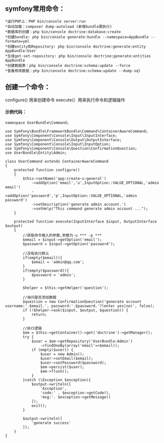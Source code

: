 ## symfony常用命令：

	*运行PHP上：PHP bin/console server:run
	*自动加载：composer dump-autoload (新增bundle需执行)
	*数据库的创建：php bin/console doctrine:database:create 
	*创建bundle: php bin/console generate:bundle --namespace=AppBundle --formate=yml
	*创建entity和Repository: php bin/console doctrine:generate:entity AppBundle:User
	*生成get-set-repository: php bin/console doctrine:generate:entities AppBundle
	*创建数据表：php bin/console doctrine:schema:update --force
	*查看修改数据：php bin/console doctrine:schema:update --dump-sql


## 创建一个命令：

configure() 用来创建命令
execute(）用来执行命令和逻辑操作

#### 示例代码：

	namespace UserBundle\Command;
	
	use Symfony\Bundle\FrameworkBundle\Command\ContainerAwareCommand;
	use Symfony\Component\Console\Input\InputInterface;
	use Symfony\Component\Console\Output\OutputInterface;
	use Symfony\Component\Console\Input\InputOption;
	use Symfony\Component\Console\Question\ConfirmationQuestion;
	use UserBundle\Entity\Admin;
	
	class UserCommand extends ContainerAwareCommand
	{
	    protected function configure()
	    {
	        $this->setName('app:create-u:general')
	            ->addOption('email','u',InputOption::VALUE_OPTIONAL,'admin email')
	            ->addOption('password','p',InputOption::VALUE_OPTIONAL,'admin password')
	            ->setDescription('generate admin account.')
	            ->setHelp("This command generate admin account ...");
	    }
	
	    protected function execute(InputInterface $input, OutputInterface $output)
	    {
	        //获取命令输入的参数,参数为-u *** -p ***
	        $email = $input->getOption('email');
	        $password = $input->getOption('password');
	
	        //没有执行默认
	        if(empty($email)){
	            $email = 'admin@qq.com';
	        }
	        if(empty($password)){
	            $password = 'admin';
	        }
	
	        $helper = $this->getHelper('question');
	
	        //询问是否添加数据
	        $question = new ConfirmationQuestion('generate account username:'.$email.', password:'.$password.'?(enter yes|no)', false);
	        if (!$helper->ask($input, $output, $question)) {
	            return;
	        }
	
	        //执行逻辑
	        $em = $this->getContainer()->get('doctrine')->getManager();
	        try {
	            $user = $em->getRepository('UserBundle:Admin')
	                ->findOneBy(array('email'=>$email));
	            if (empty($user)) {
	                $user = new Admin();
	                $user->setEmail($email);
	                $user->setPassword($password);
	                $em->persist($user);
	                $em->flush();
	            }
	        }catch (\Exception $exception){
	            $output->writeln([
	                'Exception',
	                'code:' . $exception->getCode(),
	                'msg:'. $exception->getMessage()
	            ]);
	            exit();
	        }
	
	        $output->writeln([
	            'generate success'
	        ]);
	    }
	}